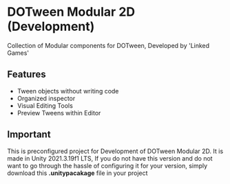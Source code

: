 # DOTween Modular 2D (Development)
Collection of Modular components for DOTween, Developed by 'Linked Games'

## Features
- Tween objects without writing code
- Organized inspector
- Visual Editing Tools
- Preview Tweens within Editor

## Important
This is preconfigured project for Development of DOTween Modular 2D.
It is made in Unity 2021.3.19f1 LTS, If you do not have this version and do not 
want to go through the hassle of configuring  it for your version, simply download 
this **.unitypacakage** file in your project